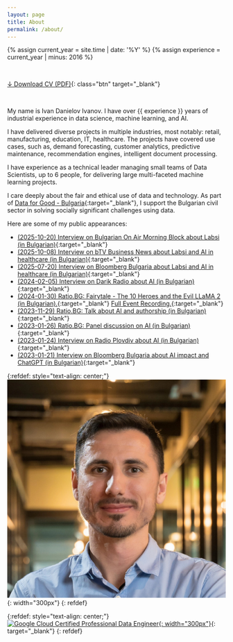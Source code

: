 ```yaml
---
layout: page
title: About
permalink: /about/
---
```


{% assign current_year = site.time | date: '%Y' %}
{% assign experience = current_year | minus: 2016 %}

&nbsp;

[&darr; Download CV (PDF)](/assets/CV_Ivan_Danielov_Ivanov.pdf){: class="btn" target="_blank"}

&nbsp;

My name is Ivan Danielov Ivanov. I have over {{ experience }} years of industrial experience in data science, machine learning, and AI.

I have delivered diverse projects in multiple industries, most notably: retail, manufacturing, education, IT, healthcare. The projects have covered use cases, such as, demand forecasting, customer analytics, predictive maintenance, recommendation engines, intelligent document processing.

I have experience as a technical leader managing small teams of Data Scientists, up to 6 people, for delivering large multi-faceted machine learning projects.

I care deeply about the fair and ethical use of data and technology. As part of [Data for Good - Bulgaria](https://data-for-good.bg){:target="_blank"}, I support the Bulgarian civil sector in solving socially significant challenges using data.

Here are some of my public appearances:
* [(2025-10-20) Interview on Bulgarian On Air Morning Block about Labsi (in Bulgarian)](https://www.bgonair.bg/a/36-sutreshen-blok/398230-prilozhenie-s-ai-razchita-rezultatite-ot-izsledvaniyata-ni){:target="_blank"}
* [(2025-10-08) Interview on bTV Business News about Labsi and AI in healthcare (in Bulgarian)](https://businessnovinite.bg/korporativni-istorii/izkustvenijat-intelekt-i-grizhata-za-zdraveto-balgarsko-ai-prilozhenie-analizira-medicinski-izsledvanija.html){:target="_blank"}
* [(2025-07-20) Interview on Bloomberg Bulgaria about Labsi and AI in healthcare (in Bulgarian)](https://www.bloombergtv.bg/a/28-update/147608-ai-sas-sigurnost-ima-potentsial-da-promeni-iz-osnovi-zdraveopazvaneto){:target="_blank"}
* [(2024-02-05) Interview on Darik Radio about AI (in Bulgarian)](https://darik.bg/v-novi-horizonti-s-lili-gostuvaha-ivan-ivanov-i-lari-biil){:target="_blank"}
* [(2024-01-30) Ratio.BG: Fairytale - The 10 Heroes and the Evil LLaMA 2 (in Bulgarian).](https://youtu.be/Uxmu0bJJJTM){:target="_blank"} [Full Event Recording.](https://www.youtube.com/watch?v=Zk5coQzP8VA){:target="_blank"}
* [(2023-11-29) Ratio.BG: Talk about AI and authorship (in Bulgarian)](https://www.youtube.com/watch?v=r6ElfXCF2Xo){:target="_blank"}
* [(2023-01-26) Ratio.BG: Panel discussion on AI (in Bulgarian)](https://www.youtube.com/watch?v=FrN6iLA5wU4){:target="_blank"}
* [(2023-01-24) Interview on Radio Plovdiv about AI (in Bulgarian)](https://bnr.bg/plovdiv/post/101769006/koi-e-po-po-ai-otgovorite-ot-ivan-ivanov){:target="_blank"}
* [(2023-01-21) Interview on Bloomberg Bulgaria about AI impact and ChatGPT (in Bulgarian)](https://www.bloombergtv.bg/a/28-update/114589-predstoyat-vse-po-golemi-promeni-v-branshovete-zaradi-izkustveniya-intelekt){:target="_blank"}

{:refdef: style="text-align: center;"}
![{{ site.title }}](/assets/images/ivan_danielov_ivanov_data_scientist_2.jpg){: width="300px"}
{: refdef}

{:refdef: style="text-align: center;"}
[![Google Cloud Certified Professional Data Engineer](https://templates.images.credential.net/16590189412502689960209276019161.png){: width="300px"}](https://www.credential.net/fce200c0-9908-4aef-a9c8-b703074211ae){: target="_blank"}
{: refdef}
